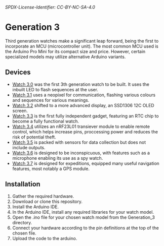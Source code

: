 *SPDX-License-Identifier: CC-BY-NC-SA-4.0*

# Generation 3

Third generation watches make a significant leap forward, being the first to incorporate an MCU (microcontroller unit). The most common MCU used is the Arduino Pro Mini for its compact size and price. However, certain specialized models may utilize alternative Arduino variants.

## Devices

- [Watch 3.0](./Watch3.0/Watch3.0.ino) was the first 3th generation watch to be built. It uses the inbuilt LED to flash sequences at the user.
- [Watch 3.1](./Watch3.1/Watch3.1.ino) uses a neopixel for communication, flashing various colours and sequences for various meanings. 
- [Watch 3.2](./Watch3.2/Watch3.2.ino) shifted to a more advanced display, an SSD1306 12C OLED screen.
- [Watch 3.3](./Watch3.3/Watch3.3.ino) is the first fully independent gadget, featuring an RTC chip to become a fully functional watch.
- [Watch 3.4](./Watch3.4/) utilizes an nRF23L01 transiever module to enable remote control, which helps increase pins, proccessing power and reduces the risk of potential theft.
- [Watch 3.5](./Watch3.5/Watch3.5.ino) is packed with sensors for data collection but does not include outputs.
- [Watch 3.6](./Watch3.6/Watch3.6.ino) is designed to be inconspicuous, with features such as a microphone enabling its use as a spy watch.
- [Watch 3.7](./Watch3.7/Watch3.7.ino) is designed for expeditions, equipped many useful navigation features, most notably a GPS module.

## Installation

1. Gather the required hardware.
2. Download or clone this repository.
3. Install the Arduino IDE.
3. In the Arduino IDE, install any required libraries for your watch model.
5. Open the .ino file for your chosen watch model from the Generation_3 directory.
6. Connect your hardware according to the pin definitions at the top of the chosen file.
7. Upload the code to the arduino.